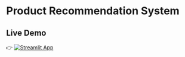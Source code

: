 # Product Recommendation System

## Live Demo

👉 [![Streamlit App](https://static.streamlit.io/badges/streamlit_badge_black_white.svg)](https://appuct-recommendation-system-b65wekm6xyvswtzcfhcw8c.streamlit.app)
